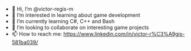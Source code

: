 - 👋 Hi, I’m @victor-regis-m
- 👀 I’m interested in learning about game development
- 🌱 I’m currently learning C#, C++ and Bash
- 💞️ I’m looking to collaborate on interesting game projects
- 📫 How to reach me: https://www.linkedin.com/in/victor-r%C3%A9gis-581ba039/

<!---
victor-regis-m/victor-regis-m is a ✨ special ✨ repository because its `README.md` (this file) appears on your GitHub profile.
You can click the Preview link to take a look at your changes.
--->
